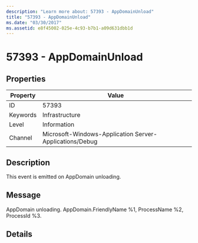 ```yaml
---
description: "Learn more about: 57393 - AppDomainUnload"
title: "57393 - AppDomainUnload"
ms.date: "03/30/2017"
ms.assetid: e8f45002-025e-4c93-b7b1-a09d631dbb1d
---
```

# 57393 - AppDomainUnload

## Properties

| Property | Value |
| - | - |
|ID|57393|  
|Keywords|Infrastructure|  
|Level|Information|  
|Channel|Microsoft-Windows-Application Server-Applications/Debug|  
  
## Description  

 This event is emitted on AppDomain unloading.  
  
## Message  

 AppDomain unloading. AppDomain.FriendlyName %1, ProcessName %2, ProcessId %3.  
  
## Details
